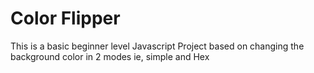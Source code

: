 # Color Flipper #
This is a basic  beginner level Javascript Project based on changing the background color in 2 modes ie, simple and Hex
